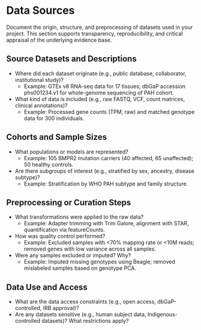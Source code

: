 # Data Sources

Document the origin, structure, and preprocessing of datasets used in your project. This section supports transparency, reproducibility, and critical appraisal of the underlying evidence base.

## Source Datasets and Descriptions

- Where did each dataset originate (e.g., public database, collaborator, institutional study)?
    - Example: GTEx v8 RNA-seq data for 17 tissues; dbGaP accession phs001234.v1 for whole-genome sequencing of PAH cohort.
- What kind of data is included (e.g., raw FASTQ, VCF, count matrices, clinical annotations)?
    - Example: Processed gene counts (TPM, raw) and matched genotype data for 300 individuals.

## Cohorts and Sample Sizes

- What populations or models are represented?
    - Example: 105 BMPR2 mutation carriers (40 affected, 65 unaffected); 50 healthy controls.
- Are there subgroups of interest (e.g., stratified by sex, ancestry, disease subtype)?
    - Example: Stratification by WHO PAH subtype and family structure.

## Preprocessing or Curation Steps

- What transformations were applied to the raw data?
    - Example: Adapter trimming with Trim Galore, alignment with STAR, quantification via featureCounts.
- How was quality control performed?
    - Example: Excluded samples with <70% mapping rate or <10M reads; removed genes with low variance across all samples.
- Were any samples excluded or imputed? Why?
    - Example: Imputed missing genotypes using Beagle; removed mislabeled samples based on genotype PCA.

## Data Use and Access

- What are the data access constraints (e.g., open access, dbGaP-controlled, IRB approval)?
- Are any datasets sensitive (e.g., human subject data, Indigenous-controlled datasets)? What restrictions apply?
